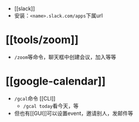 - [[slack]]
- 安装：`<name>.slack.com/apps`下属url
# [[tools/zoom]]
- `/zoom`等命令，聊天框中创建会议，加入等等
# [[google-calendar]]
- `/gcal`命令 [[CLI]]
  - `/gcal today`看今天，等
- 但也有[[GUI]]可以设置event，邀请别人，发邮件等